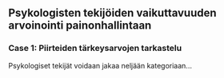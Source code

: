 ## Psykologisten tekijöiden vaikuttavuuden arvoinointi painonhallintaan
### Case 1: Piirteiden tärkeysarvojen tarkastelu

Psykologiset tekijät voidaan jakaa neljään kategoriaan...




